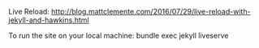 Live Reload:
http://blog.mattclemente.com/2016/07/29/live-reload-with-jekyll-and-hawkins.html

To run the site on your local machine:
bundle exec jekyll liveserve